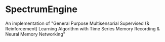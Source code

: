 # SpectrumEngine
An implementation of "General Purpose Multisensorial Supervised (&amp; Reinforcement) Learning Algorithm with Time Series Memory Recording &amp; Neural Memory Networking"
